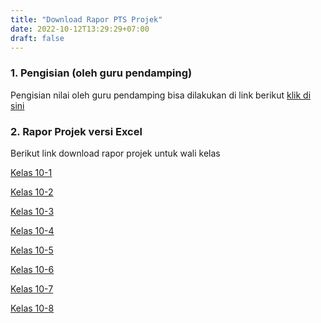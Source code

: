 ```yaml
---
title: "Download Rapor PTS Projek"
date: 2022-10-12T13:29:29+07:00
draft: false
---
```

### 1. Pengisian (oleh guru pendamping)
Pengisian nilai oleh guru pendamping bisa dilakukan di link berikut
[klik di sini](https://docs.google.com/spreadsheets/d/1tBHV7tGByNs0mbf-6sSjajwS1Rc4NwfCRVRPEOI1SMA/edit)

### 2. Rapor Projek versi Excel 
Berikut link download rapor projek untuk wali kelas

[Kelas 10-1](https://sman81jkt.sch.id/files/rapor%20projek%20kelas-10-1.xlsx)

[Kelas 10-2](https://sman81jkt.sch.id/files/rapor%20projek%20kelas-10-2.xlsx)

[Kelas 10-3](https://sman81jkt.sch.id/files/rapor%20projek%20kelas-10-3.xlsx)

[Kelas 10-4](https://sman81jkt.sch.id/files/rapor%20projek%20kelas-10-4.xlsx)

[Kelas 10-5](https://sman81jkt.sch.id/files/rapor%20projek%20kelas-10-5.xlsx)

[Kelas 10-6](https://sman81jkt.sch.id/files/rapor%20projek%20kelas-10-6.xlsx)

[Kelas 10-7](https://sman81jkt.sch.id/files/rapor%20projek%20kelas-10-7.xlsx)

[Kelas 10-8](https://sman81jkt.sch.id/files/rapor%20projek%20kelas-10-8.xlsx)
